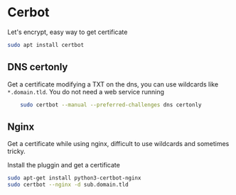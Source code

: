 # Cerbot

Let's encrypt, easy way to get certificate

```bash
sudo apt install certbot
```

## DNS certonly

Get a certificate modifying a TXT on the dns, you can use
 wildcards like `*.domain.tld`. You do not need a web service running

```bash
    sudo certbot --manual --preferred-challenges dns certonly
```

## Nginx

Get a certificate while using nginx, difficult to use wildcards
 and sometimes tricky.

Install the pluggin and get a certificate

```bash
sudo apt-get install python3-certbot-nginx
sudo certbot --nginx -d sub.domain.tld
```

